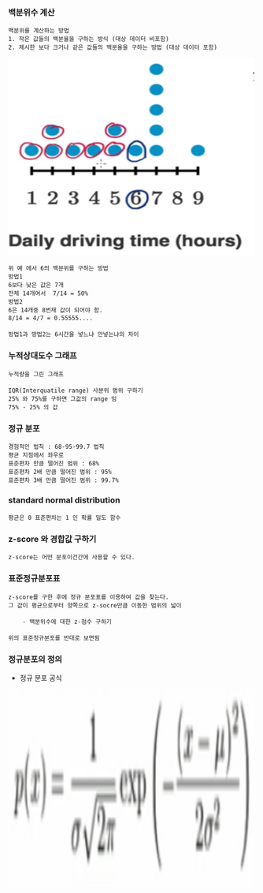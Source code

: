 ### 백분위수 계산

```
백분위를 계산하는 방법 
1. 작은 값들의 백분율을 구하는 방식 (대상 데이터 비포함)
2. 제시한 보다 크거나 같은 값들의 백분율을 구하는 방법 (대상 데이터 포함)
```

<img src="./pic/백분위01.PNG" width="500px" height="400px"></img> <br>

```
위 예 에서 6의 백분위를 구하는 방법
방법1
6보다 낮은 값은 7개 
전체 14개여서  7/14 = 50%
방법2
6은 14개중 8번재 값이 되어야 함.
8/14 = 4/7 = 0.55555....

방법1과 방법2는 6시간을 넣느냐 안넣는냐의 차이 
```

### 누적상대도수 그래프

```
누적량을 그린 그래프

IQR(Interquatile range) 사분위 범위 구하기
25% 와 75%를 구하면 그값의 range 임 
75% - 25% 의 값
```


### 정규 분포

```
경험적인 법칙 : 68-95-99.7 법칙
평균 지점에서 좌우로
표준편차 만큼 떨어진 범위 : 68%
표준편차 2배 만큼 떨어진 범위 : 95%
표준편차 3배 만큼 떨어진 범위 : 99.7%  
```

### standard normal distribution

```
평균은 0 표준편차는 1 인 확률 밀도 함수 
```

### z-score 와 경합값 구하기

```
z-score는 어떤 분포이건간에 사용할 수 있다.
```

### 표준정규분포표 

```
z-score를 구한 후에 정규 분포표를 이용하여 값을 찾는다.
그 값이 평균으로부터 양쪽으로 z-socre만큼 이동한 범위의 넓이

    - 백분위수에 대한 z-점수 구하기

위의 표준정규분포를 반대로 보면됨  
```

### 정규분포의 정의 

- 정규 분포 공식

<img src="./pic/정규분포_공식.PNG" width="500px" height="400px"></img> <br>



